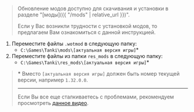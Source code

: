 > Обновление модов доступно для скачивания и установки в разделе "[моды]({{ "/mods" | relative_url }})".
>
> Если у Вас возникли трудности с установкой модов, то предлагаем Вам ознакомиться с данной инструкцией.
>
1. Переместите файлы `.wotmod` в следующую папку:
    - `C:\Games\Tanki\mods\[актуальная версия игры]`*
2. Переместите файлы из папки `res_mods` в следующую папку:
    - `C:\Games\Tanki\res_mods\[актуальная версия игры]`*
>
> **\*** Вместо `[актуальная версия игры]` должен быть номер текущей версии, например `1.32.0.0`.
>
> ---
>
> Если Вы все еще сталкиваетесь с проблемами, рекомендуем просмотреть [данное видео](https://www.youtube.com/watch?v=XLn-GLCK1Qk).

